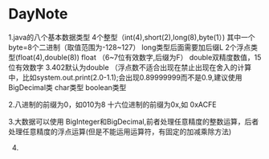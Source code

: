 # DayNote

1.java的八个基本数据类型
  4个整型（int(4),short(2),long(8),byte(1）) 其中一个byte=8个二进制（取值范围为-128~127） long类型后面需要加后缀L
  2个浮点类型(float(4),double(8))    float （6~7位有效数字,后缀为F）   double双精度数值，15位有效数字   3.402默认为double
  （浮点数不适合出现在禁止出现在舍入的计算中，比如system.out.print(2.0-1.1);会出现0.89999999而不是0.9,建议使用BigDecimal类
  char类型
  boolean类型

2.八进制的前缀为0，如010为8    十六位进制的前缀为0x,如 0xACFE

3.大数据可以使用 BigInteger和BigDecimal,前者处理任意精度的整数运算，后者处理任意精度的浮点运算(但是不能运用运算符，有固定的加减乘除方法)

4.
